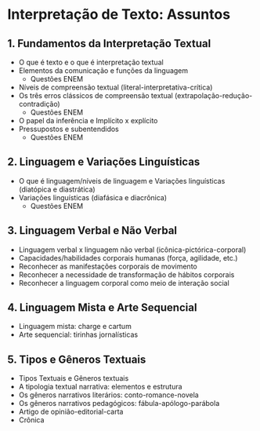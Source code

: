 # Interpretação de Texto: Assuntos

## 1. Fundamentos da Interpretação Textual
- O que é texto e o que é interpretação textual
- Elementos da comunicação e funções da linguagem
  - Questões ENEM
- Níveis de compreensão textual (literal-interpretativa-crítica)
- Os três erros clássicos de compreensão textual (extrapolação-redução-contradição)
  - Questões ENEM
- O papel da inferência e Implícito x explícito
- Pressupostos e subentendidos
  - Questões ENEM

## 2. Linguagem e Variações Linguísticas
- O que é linguagem/níveis de linguagem e Variações linguísticas (diatópica e diastrática)
- Variações linguísticas (diafásica e diacrônica)
  - Questões ENEM

## 3. Linguagem Verbal e Não Verbal
- Linguagem verbal x linguagem não verbal (icônica-pictórica-corporal)
- Capacidades/habilidades corporais humanas (força, agilidade, etc.)
- Reconhecer as manifestações corporais de movimento
- Reconhecer a necessidade de transformação de hábitos corporais
- Reconhecer a linguagem corporal como meio de interação social

## 4. Linguagem Mista e Arte Sequencial
- Linguagem mista: charge e cartum
- Arte sequencial: tirinhas jornalísticas

## 5. Tipos e Gêneros Textuais
- Tipos Textuais e Gêneros textuais
- A tipologia textual narrativa: elementos e estrutura
- Os gêneros narrativos literários: conto-romance-novela
- Os gêneros narrativos pedagógicos: fábula-apólogo-parábola
- Artigo de opinião-editorial-carta
- Crônica
